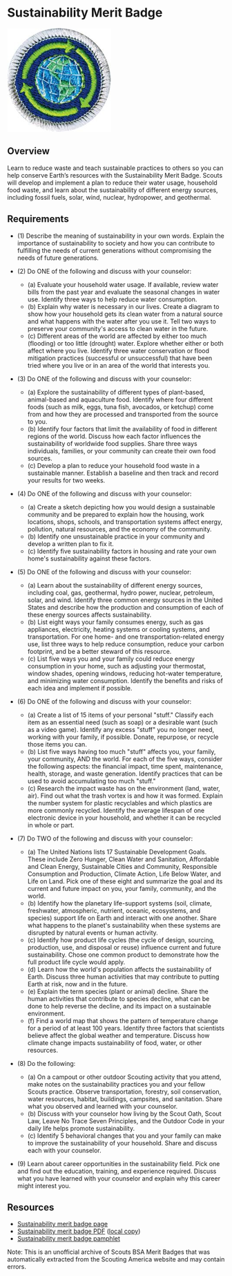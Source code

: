 

# Sustainability Merit Badge

![Sustainability Merit Badge](images/sustainability-merit-badge.jpg)

## Overview



Learn to reduce waste and teach sustainable practices to others so you can help conserve Earth’s resources with the Sustainability Merit Badge. Scouts will develop and implement a plan to reduce their water usage, household food waste, and learn about the sustainability of different energy sources, including fossil fuels, solar, wind, nuclear, hydropower, and geothermal.

## Requirements

* (1) Describe the meaning of sustainability in your own words. Explain the importance of sustainability to society and how you can contribute to fulfilling the needs of current generations without compromising the needs of future generations.
* (2) Do ONE of the following and discuss with your counselor:
    * (a) Evaluate your household water usage. If available, review water bills from the past year and evaluate the seasonal changes in water use. Identify three ways to help reduce water consumption.
    * (b) Explain why water is necessary in our lives. Create a diagram to show how your household gets its clean water from a natural source and what happens with the water after you use it. Tell two ways to preserve your community's access to clean water in the future.
    * (c) Different areas of the world are affected by either too much (flooding) or too little (drought) water. Explore whether either or both affect where you live. Identify three water conservation or flood mitigation practices (successful or unsuccessful) that have been tried where you live or in an area of the world that interests you.


* (3) Do ONE of the following and discuss with your counselor:
    * (a) Explore the sustainability of different types of plant-based, animal-based and aquaculture food. Identify where four different foods (such as milk, eggs, tuna fish, avocados, or ketchup) come from and how they are processed and transported from the source to you.
    * (b) Identify four factors that limit the availability of food in different regions of the world. Discuss how each factor influences the sustainability of worldwide food supplies. Share three ways individuals, families, or your community can create their own food sources.
    * (c) Develop a plan to reduce your household food waste in a sustainable manner. Establish a baseline and then track and record your results for two weeks.


* (4) Do ONE of the following and discuss with your counselor:
    * (a) Create a sketch depicting how you would design a sustainable community and be prepared to explain how the housing, work locations, shops, schools, and transportation systems affect energy, pollution, natural resources, and the economy of the community.
    * (b) Identify one unsustainable practice in your community and develop a written plan to fix it.
    * (c) Identify five sustainability factors in housing and rate your own home's sustainability against these factors.


* (5) Do ONE of the following and discuss with your counselor:
    * (a) Learn about the sustainability of different energy sources, including coal, gas, geothermal, hydro power, nuclear, petroleum, solar, and wind. Identify three common energy sources in the United States and describe how the production and consumption of each of these energy sources affects sustainability.
    * (b) List eight ways your family consumes energy, such as gas appliances, electricity, heating systems or cooling systems, and transportation. For one home- and one transportation-related energy use, list three ways to help reduce consumption, reduce your carbon footprint, and be a better steward of this resource.
    * (c) List five ways you and your family could reduce energy consumption in your home, such as adjusting your thermostat, window shades, opening windows, reducing hot-water temperature, and minimizing water consumption. Identify the benefits and risks of each idea and implement if possible.


* (6) Do ONE of the following and discuss with your counselor:
    * (a) Create a list of 15 items of your personal "stuff." Classify each item as an essential need (such as soap) or a desirable want (such as a video game). Identify any excess "stuff" you no longer need, working with your family, if possible. Donate, repurpose, or recycle those items you can.
    * (b) List five ways having too much "stuff" affects you, your family, your community, AND the world. For each of the five ways, consider the following aspects: the financial impact, time spent, maintenance, health, storage, and waste generation. Identify practices that can be used to avoid accumulating too much "stuff."
    * (c) Research the impact waste has on the environment (land, water, air). Find out what the trash vortex is and how it was formed. Explain the number system for plastic recyclables and which plastics are more commonly recycled. Identify the average lifespan of one electronic device in your household, and whether it can be recycled in whole or part.


* (7) Do TWO of the following and discuss with your counselor:
    * (a) The United Nations lists 17 Sustainable Development Goals. These include Zero Hunger, Clean Water and Sanitation, Affordable and Clean Energy, Sustainable Cities and Community, Responsible Consumption and Production, Climate Action, Life Below Water, and Life on Land. Pick one of these eight and summarize the goal and its current and future impact on you, your family, community, and the world.
    * (b) Identify how the planetary life-support systems (soil, climate, freshwater, atmospheric, nutrient, oceanic, ecosystems, and species) support life on Earth and interact with one another. Share what happens to the planet's sustainability when these systems are disrupted by natural events or human activity.
    * (c) Identify how product life cycles (the cycle of design, sourcing, production, use, and disposal or reuse) influence current and future sustainability. Chose one common product to demonstrate how the full product life cycle would apply.
    * (d) Learn how the world's population affects the sustainability of Earth. Discuss three human activities that may contribute to putting Earth at risk, now and in the future.
    * (e) Explain the term species (plant or animal) decline. Share the human activities that contribute to species decline, what can be done to help reverse the decline, and its impact on a sustainable environment.
    * (f) Find a world map that shows the pattern of temperature change for a period of at least 100 years. Identify three factors that scientists believe affect the global weather and temperature. Discuss how climate change impacts sustainability of food, water, or other resources.


* (8) Do the following:
    * (a) On a campout or other outdoor Scouting activity that you attend, make notes on the sustainability practices you and your fellow Scouts practice. Observe transportation, forestry, soil conservation, water resources, habitat, buildings, campsites, and sanitation. Share what you observed and learned with your counselor.
    * (b) Discuss with your counselor how living by the Scout Oath, Scout Law, Leave No Trace Seven Principles, and the Outdoor Code in your daily life helps promote sustainability.
    * (c) Identify 5 behavioral changes that you and your family can make to improve the sustainability of your household. Share and discuss each with your counselor.


* (9) Learn about career opportunities in the sustainability field. Pick one and find out the education, training, and experience required. Discuss what you have learned with your counselor and explain why this career might interest you.


## Resources

- [Sustainability merit badge page](https://www.scouting.org/merit-badges/sustainability/)
- [Sustainability merit badge PDF](https://filestore.scouting.org/filestore/Merit_Badge_ReqandRes/Pamphlets/Sustainability_2024.pdf) ([local copy](files/sustainability-merit-badge.pdf))
- [Sustainability merit badge pamphlet](https://www.scoutshop.org/sustainability-merit-badge-pamphlet-654372.html)

Note: This is an unofficial archive of Scouts BSA Merit Badges that was automatically extracted from the Scouting America website and may contain errors.